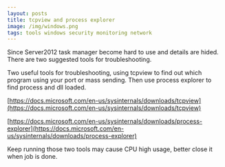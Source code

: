 ```yaml
---
layout: posts
title: tcpview and process explorer
image: /img/windows.png
tags: tools windows security monitoring network
---
```


Since Server2012 task manager become hard to use and details are hided. There are two suggested tools for troubleshooting.

Two useful tools for troubleshooting, using tcpview to find out which program using your port or mass sending. Then use process explorer to find process and dll loaded.

[https://docs.microsoft.com/en-us/sysinternals/downloads/tcpview](https://docs.microsoft.com/en-us/sysinternals/downloads/tcpview)

[https://docs.microsoft.com/en-us/sysinternals/downloads/process-explorer](https://docs.microsoft.com/en-us/sysinternals/downloads/process-explorer)

Keep running those two tools may cause CPU high usage, better close it when job is done.
